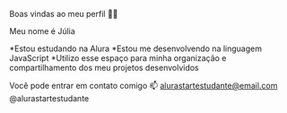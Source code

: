 Boas vindas ao meu perfil 💙💙

Meu nome é Júlia

*Estou estudando na Alura
*Estou me desenvolvendo na linguagem JavaScript
*Utilizo esse espaço para minha organização e compartilhamento dos meu projetos desenvolvidos

Você pode entrar em contato comigo 📫
alurastartestudante@email.com
@alurastartestudante

